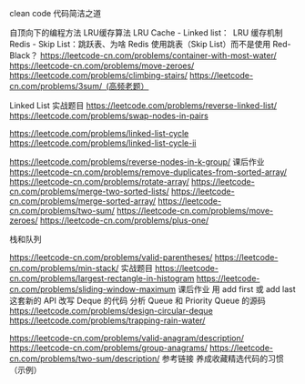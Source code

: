 clean code  代码简洁之道





自顶向下的编程方法
LRU缓存算法  LRU Cache - Linked list： LRU 缓存机制
Redis - Skip List：跳跃表、为啥 Redis 使用跳表（Skip List）而不是使用 Red-Black？
https://leetcode-cn.com/problems/container-with-most-water/
https://leetcode-cn.com/problems/move-zeroes/
https://leetcode.com/problems/climbing-stairs/
https://leetcode-cn.com/problems/3sum/ (高频老题）

Linked List 实战题目
https://leetcode.com/problems/reverse-linked-list/
https://leetcode.com/problems/swap-nodes-in-pairs

https://leetcode.com/problems/linked-list-cycle
https://leetcode.com/problems/linked-list-cycle-ii

https://leetcode.com/problems/reverse-nodes-in-k-group/
课后作业
https://leetcode-cn.com/problems/remove-duplicates-from-sorted-array/
https://leetcode-cn.com/problems/rotate-array/
https://leetcode-cn.com/problems/merge-two-sorted-lists/
https://leetcode-cn.com/problems/merge-sorted-array/
https://leetcode-cn.com/problems/two-sum/
https://leetcode-cn.com/problems/move-zeroes/
https://leetcode-cn.com/problems/plus-one/


栈和队列

https://leetcode-cn.com/problems/valid-parentheses/
https://leetcode-cn.com/problems/min-stack/
实战题目
https://leetcode-cn.com/problems/largest-rectangle-in-histogram
https://leetcode-cn.com/problems/sliding-window-maximum
课后作业
用 add first 或 add last 这套新的 API 改写 Deque 的代码
分析 Queue 和 Priority Queue 的源码
https://leetcode.com/problems/design-circular-deque
https://leetcode.com/problems/trapping-rain-water/


https://leetcode-cn.com/problems/valid-anagram/description/
https://leetcode-cn.com/problems/group-anagrams/
https://leetcode-cn.com/problems/two-sum/description/
参考链接
养成收藏精选代码的习惯（示例）